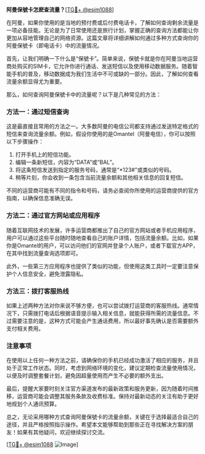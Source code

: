 **阿曼保號卡怎麽查流量？**[[TG💪+ @esim1088](https://t.me/s/esim1088)]

在阿曼，如果你使用的是当地的预付费或后付费电话卡，了解如何查询剩余流量是一项必备技能。无论是为了日常使用还是旅行计划，掌握正确的查询方法都能让你更加从容地管理自己的网络资源。这篇文章将详细讲解如何通过多种方式查询你的阿曼保號卡（即电话卡）中的流量情况。

首先，让我们明确一下什么是“保號卡”。简单来说，保號卡就是你在阿曼当地运营商处购买的SIM卡，它允许你进行通话、发送短信以及使用移动数据服务。随着智能手机的普及，移动数据成为我们生活中不可或缺的一部分。因此，了解如何查看流量余额显得尤为重要。

那么，如何查询阿曼保號卡中的流量呢？以下是几种常见的方法：

### 方法一：通过短信查询

这是最直接且常用的方法之一。大多数阿曼的电信公司都支持通过发送特定格式的短信来查询流量余额。例如，假设你使用的是Omantel（阿曼电信），你可以按照以下步骤操作：

1. 打开手机上的短信功能。
2. 编辑一条新短信，内容为“DATA”或“BAL”。
3. 将这条短信发送到指定的服务号码，通常是“*123#”或类似的号码。
4. 稍等片刻，你会收到一条包含当前流量余额和其他相关信息的回复短信。

不同的运营商可能有不同的指令和号码，请务必查阅你所使用的运营商提供的官方指南，以确保信息准确无误。

### 方法二：通过官方网站或应用程序

随着互联网技术的发展，许多运营商都推出了自己的官方网站或者手机应用程序，用户可以通过这些平台随时随地查看自己的账户详情，包括流量余额。比如，如果你是Omantel的用户，可以访问他们的官网并登录个人账户，或者下载官方APP，在其中找到流量查询选项即可。

此外，一些第三方应用程序也提供了类似的功能，但使用这类工具时一定要注意保护个人信息安全，避免泄露隐私。

### 方法三：拨打客服热线

如果上述两种方法对你来说不够方便，也可以尝试拨打运营商的客服热线。通常情况下，只需拨打电话后根据语音提示输入相关信息，就能获得所需的流量信息。不过需要注意的是，这种方式可能会产生通话费用，所以最好事先确认是否需要额外支付相关费用。

### 注意事项

在使用以上任何一种方法之前，请确保你的手机已经成功激活了相应的服务，并且处于正常工作状态。同时，考虑到网络环境的变化，建议定期检查流量使用情况，以便及时调整套餐计划，避免因超量使用而产生不必要的额外支出。

最后，提醒大家要时刻关注官方渠道发布的最新政策和服务更新，因为随着时间推移，运营商可能会调整其服务条款及收费标准。保持对最新动态的关注有助于更好地规划个人通讯预算。

总之，无论采用哪种方式查询阿曼保號卡的流量余额，关键在于选择最适合自己的途径，并且严格按照指示操作。希望本文能够帮助到那些正在寻找解决方案的朋友！如果有其他疑问，欢迎继续探讨交流。

[[TG💪+ @esim1088](https://t.me/s/esim1088) ![Image](https://i.postimg.cc/4NQfJmqS/Snipaste-2025-05-13-00-14-12.png)]